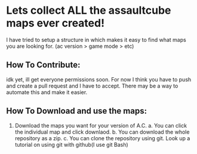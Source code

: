 
# Lets collect ALL the assaultcube maps ever created!
I have tried to setup a structure in which makes it easy to find what maps you are looking for. (ac version > game mode > etc)

## How To Contribute:
idk yet, ill get everyone permissions soon.
For now I think you have to push and create a pull request and I have to accept. There may be a way to automate this and make it easier.

## How To Download and use the maps:
1. Download the maps you want for your version of A.C.
  a. You can click the individual map and click downlaod.
  b. You can download the whole repository as a zip.
  c. You can clone the repository using git. Look up a tutorial on using git with github(I use git Bash)
